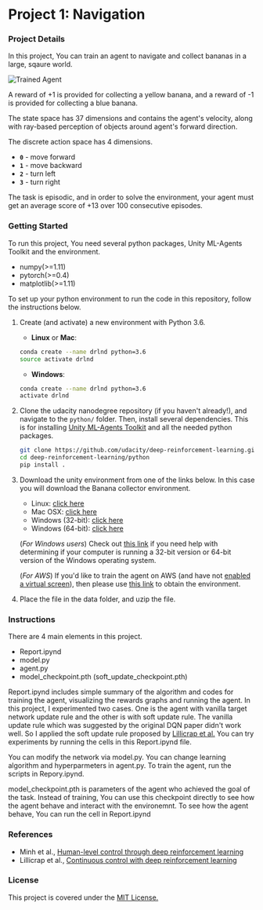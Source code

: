[//]: # (Image References)

[image1]:
https://user-images.githubusercontent.com/10624937/42135619-d90f2f28-7d12-11e8-8823-82b970a54d7e.gif 
"Trained Agent"

# Project 1: Navigation

### Project Details

In this project, You can train an agent to navigate and collect bananas in a large, sqaure world. 


![Trained Agent][image1]

A reward of +1 is provided for collecting a yellow banana, and a reward of -1 is provided for collecting a blue banana.

The state space has 37 dimensions and contains the agent's velocity, along with ray-based perception of objects around agent's forward direction. 

The discrete action space has 4 dimensions.

- **`0`** - move forward
- **`1`** - move backward
- **`2`** - turn left
- **`3`** - turn right

The task is episodic, and in order to solve the environment, your agent must get an average score of +13 over 100 consecutive episodes.


### Getting Started

To run this project, You need several python packages, Unity ML-Agents Toolkit and the environment.

- numpy(>=1.11)
- pytorch(>=0.4)
- matplotlib(>=1.11)

To set up your python environment to run the code in this repository, follow the instructions below.

1. Create (and activate) a new environment with Python 3.6.

	- __Linux__ or __Mac__: 
	```bash
	conda create --name drlnd python=3.6
	source activate drlnd
	```
	- __Windows__: 
	```bash
	conda create --name drlnd python=3.6 
	activate drlnd
	```
2. Clone the udacity nanodegree repository (if you haven't already!), and navigate to the `python/` folder.  Then, install several dependencies. This is for installing [Unity ML-Agents Toolkit](https://github.com/Unity-Technologies/ml-agents) and all the needed python packages.
    ```bash
    git clone https://github.com/udacity/deep-reinforcement-learning.git
    cd deep-reinforcement-learning/python
    pip install .
    ```
3. Download the unity environment from one of the links below. In this case you will download the Banana collector environment.
    - Linux: [click here](https://s3-us-west-1.amazonaws.com/udacity-drlnd/P1/Banana/Banana_Linux.zip)
    - Mac OSX: [click here](https://s3-us-west-1.amazonaws.com/udacity-drlnd/P1/Banana/Banana.app.zip)
    - Windows (32-bit): [click here](https://s3-us-west-1.amazonaws.com/udacity-drlnd/P1/Banana/Banana_Windows_x86.zip)
    - Windows (64-bit): [click here](https://s3-us-west-1.amazonaws.com/udacity-drlnd/P1/Banana/Banana_Windows_x86_64.zip)
    
    (_For Windows users_) Check out [this link](https://support.microsoft.com/en-us/help/827218/how-to-determine-whether-a-computer-is-running-a-32-bit-version-or-64) if you need help with determining if your computer is running a 32-bit version or 64-bit version of the Windows operating system.

    (_For AWS_) If you'd like to train the agent on AWS (and have not [enabled a virtual screen](https://github.com/Unity-Technologies/ml-agents/blob/master/docs/Training-on-Amazon-Web-Service.md)), then please use [this link](https://s3-us-west-1.amazonaws.com/udacity-drlnd/P1/Banana/Banana_Linux_NoVis.zip) to obtain the environment.

4. Place the file in the data folder, and uzip the file.

### Instructions

There are 4 main elements in this project. 

- Report.ipynd
- model.py
- agent.py
- model_checkpoint.pth (soft_update_checkpoint.pth)

Report.ipynd includes simple summary of the algorithm and codes for training the agent, visualizing the rewards graphs and running the agent. In this project, I experimented two cases. One is the agent with vanilla target network update rule and the other is with soft update rule. The vanilla update rule which was suggested by the original DQN paper didn't work well. So I applied the soft update rule proposed by [Lillicrap et al.](http://arxiv.org/abs/1509.02971) You can try experiments by running the cells in this Report.ipynd file.


You can modify the network via model.py. You can change learning algorithm and hyperparmeters in agent.py. To train the agent, run the scripts in Repory.ipynd. 

model_checkpoint.pth is parameters of the agent who achieved the goal of the task. Instead of training, You can use this checkpoint directly to see how the agent behave and interact with the environemnt. To see how the agent behave, You can run the cell in Report.ipynd

### References

- Minh et al., [Human-level control through deep reinforcement learning](http://dx.doi.org/10.1038/nature14236) 
- Lillicrap et al., [Continuous control with deep reinforcement learning](http://arxiv.org/abs/1509.02971)

### License

This project is covered under the [MIT License.](./LICENSE)





